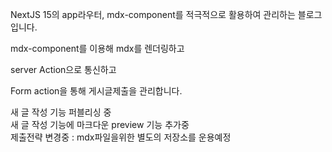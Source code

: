 NextJS 15의 app라우터, mdx-component를 적극적으로 활용하여 관리하는 블로그입니다.

mdx-component를 이용해 mdx를 렌더링하고

server Action으로 통신하고

Form action을 통해 게시글제출을 관리합니다. 

새 글 작성 기능 퍼블리싱 중 \
새 글 작성 기능에 마크다운 preview 기능 추가중 \
제출전략 변경중 : mdx파일을위한 별도의 저장소를 운용예정
